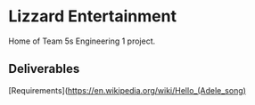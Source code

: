 # Lizzard Entertainment
Home of Team 5s Engineering 1 project.

## Deliverables
[Requirements](https://en.wikipedia.org/wiki/Hello_(Adele_song)
